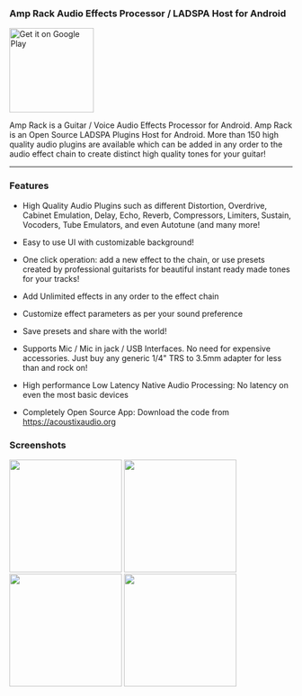 ### Amp Rack Audio Effects Processor / LADSPA Host for Android
<a href='https://play.google.com/store/apps/details?id=com.shajikhan.ladspa.amprack&pcampaignid=pcampaignidMKT-Other-global-all-co-prtnr-py-PartBadge-Mar2515-1'><img width=150 alt='Get it on Google Play' src='https://play.google.com/intl/en_us/badges/static/images/badges/en_badge_web_generic.png'/></a>

Amp Rack is a Guitar / Voice Audio Effects Processor for Android. Amp Rack is an Open Source LADSPA Plugins Host for Android. More than 150 high quality audio plugins are available which can be added in any order to the audio effect chain to create distinct high quality tones for your guitar!

***

### Features

* High Quality Audio Plugins such as different Distortion, Overdrive, Cabinet Emulation, Delay, Echo, Reverb, Compressors, Limiters, Sustain, Vocoders, Tube Emulators, and even Autotune (and many more!

* Easy to use UI with customizable background!

* One click operation: add a new effect to the chain, or use presets created by professional guitarists for beautiful instant ready made tones for your tracks!

* Add Unlimited effects in any order to the effect chain

* Customize effect parameters as per your sound preference

* Save presets and share with the world!

* Supports Mic / Mic in jack / USB Interfaces. No need for expensive accessories. Just buy any generic 1/4" TRS to 3.5mm adapter for less than  and rock on!

* High performance Low Latency Native Audio Processing: No latency on even the most basic devices

* Completely Open Source App: Download the code from https://acoustixaudio.org

### Screenshots
<img src="https://user-images.githubusercontent.com/17184025/174635116-2f118157-6bed-4a5e-8b7c-39abf3d9c764.jpg" width=200/>
<img src="https://user-images.githubusercontent.com/17184025/174636481-ffd4c51a-5f88-4d69-9078-1510dafb976c.jpg" width=200/>
<img src="https://user-images.githubusercontent.com/17184025/174636495-7928ed76-4d53-4ef1-b1c2-5aa99c93c21c.jpg" width=200/>
<img src="https://user-images.githubusercontent.com/17184025/174636503-c3b2cf00-66e2-42c0-9bb5-7e4eb2a2049b.jpg" width=200/>
